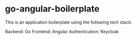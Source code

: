 # go-angular-boilerplate

This is an application boilerplate using the following tech stack:

Backend: Go
Frontend: Angular
Authentication: Keycloak
